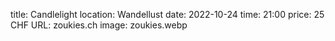 title: Candlelight
location: Wandellust
date: 2022-10-24
time: 21:00
price: 25 CHF
URL: zoukies.ch
image: zoukies.webp